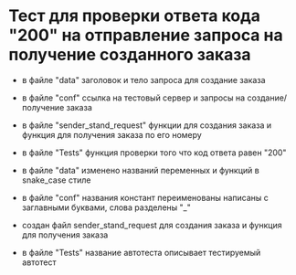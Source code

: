 ﻿# Тест для проверки ответа кода "200" на отправление запроса на получение созданного заказа
- в файле "data" заголовок и тело запроса для создание заказа
- в файле "conf" ссылка на тестовый сервер и запросы на создание/получение заказа
- в файле "sender_stand_request" функции для создания заказа и функция для получения заказа по его номеру
- в файле "Tests" функция проверки того что код ответа равен "200" 

- в файле "data" изменено названий переменных и функций  в snake_case стиле
- в файле "conf" названия констант переименованы написаны с заглавными буквами, слова разделены "_"
- создан файл sender_stand_request для создания заказа и функция для получения заказа
- в файле "Tests" название автотеста описывает тестируемый автотест